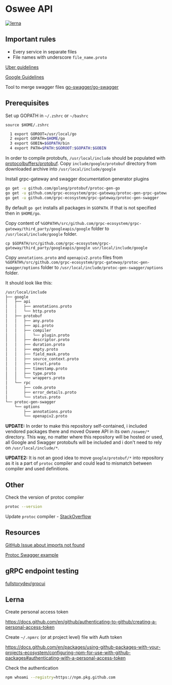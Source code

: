 # Oswee API

[![lerna](https://img.shields.io/badge/maintained%20with-lerna-cc00ff.svg)](https://lerna.js.org/)

## Important rules

- Every service in separate files
- File names with underscore `file_name.proto`

[Uber guidelines](https://github.com/uber/prototool/blob/dev/style/README.md#directory-structure)

[Google Guidelines](https://cloud.google.com/apis/design/versioning)

Tool to merge swagger files
[go-swagger/go-swagger](https://github.com/go-swagger/go-swagger)

## Prerequisites

Set up GOPATH in `~/.zshrc` or `~/bashrc`

`source $HOME/.zshrc`

```sh
  1 export GOROOT=/usr/local/go
  2 export GOPATH=$HOME/go
  3 export GOBIN=$GOPATH/bin
  4 export PATH=$PATH:$GOROOT:$GOPATH:$GOBIN
```

In order to compile protobufs, `/usr/local/include` should be populated with [protocolbuffers/protobuf](https://github.com/protocolbuffers/protobuf/releases/download/v3.9.1/protoc-3.9.1-linux-x86_64.zip).
Copy `include/google/protobuf` directory from downloaded archive into `/usr/local/include/google`

Install grpc-gateway and swagger documentation generator plugins

```sh
go get -u github.com/golang/protobuf/protoc-gen-go
go get -u github.com/grpc-ecosystem/grpc-gateway/protoc-gen-grpc-gateway
go get -u github.com/grpc-ecosystem/grpc-gateway/protoc-gen-swagger
```

By default `go get` installs all packages in `$GOPATH`. If that is not specified then in `$HOME/go`.

Copy content of `%GOPATH%/src/github.com/grpc-ecosystem/grpc-gateway/third_party/googleapis/google` folder to `/usr/local/include/google` folder.

`cp $GOPATH/src/github.com/grpc-ecosystem/grpc-gateway/third_party/googleapis/google usr/local/include/google`

Copy `annotations.proto` and `openapiv2.proto` files from `%GOPATH%/src/github.com/grpc-ecosystem/grpc-gateway/protoc-gen-swagger/options` folder to `/usr/local/include/protoc-gen-swagger/options` folder.

It should look like this:

```sh
/usr/local/include
├── google
│   ├── api
│   │   ├── annotations.proto
│   │   └── http.proto
│   ├── protobuf
│   │   ├── any.proto
│   │   ├── api.proto
│   │   ├── compiler
│   │   │   └── plugin.proto
│   │   ├── descriptor.proto
│   │   ├── duration.proto
│   │   ├── empty.proto
│   │   ├── field_mask.proto
│   │   ├── source_context.proto
│   │   ├── struct.proto
│   │   ├── timestamp.proto
│   │   ├── type.proto
│   │   └── wrappers.proto
│   └── rpc
│       ├── code.proto
│       ├── error_details.proto
│       └── status.proto
└── protoc-gen-swagger
    └── options
        ├── annotations.proto
        └── openapiv2.proto
```

**UPDATE:**
In order to make this repository self-contained, i included vendored packages there and moved Oswee API in its own `/oswee/*` directory.
This way, no matter where this repository will be hosted or used, all Google and Swagger protobufs will be included and i don't need to rely on `/usr/local/include/*`.

**UPDATE2:** It is not an good idea to move `google/protobuf/*` into repository as it is a part of `protoc` compiler and could lead to mismatch between compiler and used definitions.

## Other

Check the version of protoc compiler

```sh
protoc --version
```

Update `protoc` compiler - [StackOverflow](https://stackoverflow.com/a/57776284/6651080)

## Resources

[GitHub Issue about imports not found](https://github.com/grpc-ecosystem/grpc-gateway/issues/574#issuecomment-376018797)

[Protoc Swagger example](https://github.com/grpc-ecosystem/grpc-gateway/blob/master/examples/proto/examplepb/a_bit_of_everything.proto)

## gRPC endpoint testing

[fullstorydev/grpcui](https://github.com/fullstorydev/grpcui)

## Lerna

Create personal access token

https://docs.github.com/en/github/authenticating-to-github/creating-a-personal-access-token

Create `~/.npmrc` (or at project level) file with Auth token

https://docs.github.com/en/packages/using-github-packages-with-your-projects-ecosystem/configuring-npm-for-use-with-github-packages#authenticating-with-a-personal-access-token

Check the authentication

```sh
npm whoami --registry=https://npm.pkg.github.com
```

